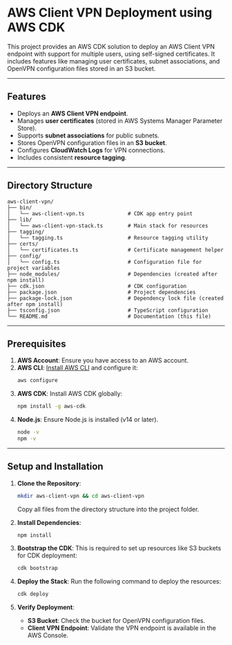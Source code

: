 
# **AWS Client VPN Deployment using AWS CDK**

This project provides an AWS CDK solution to deploy an AWS Client VPN endpoint with support for multiple users, using self-signed certificates. It includes features like managing user certificates, subnet associations, and OpenVPN configuration files stored in an S3 bucket.

---

## **Features**
- Deploys an **AWS Client VPN endpoint**.
- Manages **user certificates** (stored in AWS Systems Manager Parameter Store).
- Supports **subnet associations** for public subnets.
- Stores OpenVPN configuration files in an **S3 bucket**.
- Configures **CloudWatch Logs** for VPN connections.
- Includes consistent **resource tagging**.

---

## **Directory Structure**
```
aws-client-vpn/
├── bin/
│   └── aws-client-vpn.ts              # CDK app entry point
├── lib/
│   └── aws-client-vpn-stack.ts        # Main stack for resources
├── tagging/
│   └── tagging.ts                     # Resource tagging utility
├── certs/
│   └── certificates.ts                # Certificate management helper
├── config/
│   └── config.ts                      # Configuration file for project variables
├── node_modules/                      # Dependencies (created after npm install)
├── cdk.json                           # CDK configuration
├── package.json                       # Project dependencies
├── package-lock.json                  # Dependency lock file (created after npm install)
├── tsconfig.json                      # TypeScript configuration
└── README.md                          # Documentation (this file)
```

---

## **Prerequisites**
1. **AWS Account**: Ensure you have access to an AWS account.
2. **AWS CLI**: [Install AWS CLI](https://docs.aws.amazon.com/cli/latest/userguide/install-cliv2.html) and configure it:
   ```bash
   aws configure
   ```
3. **AWS CDK**: Install AWS CDK globally:
   ```bash
   npm install -g aws-cdk
   ```
4. **Node.js**: Ensure Node.js is installed (v14 or later).
   ```bash
   node -v
   npm -v
   ```

---

## **Setup and Installation**
1. **Clone the Repository**:
   ```bash
   mkdir aws-client-vpn && cd aws-client-vpn
   ```
   Copy all files from the directory structure into the project folder.

2. **Install Dependencies**:
   ```bash
   npm install
   ```

3. **Bootstrap the CDK**:
   This is required to set up resources like S3 buckets for CDK deployment:
   ```bash
   cdk bootstrap
   ```

4. **Deploy the Stack**:
   Run the following command to deploy the resources:
   ```bash
   cdk deploy
   ```

5. **Verify Deployment**:
   - **S3 Bucket**: Check the bucket for OpenVPN configuration files.
   - **Client VPN Endpoint**: Validate the VPN endpoint is available in the AWS Console.